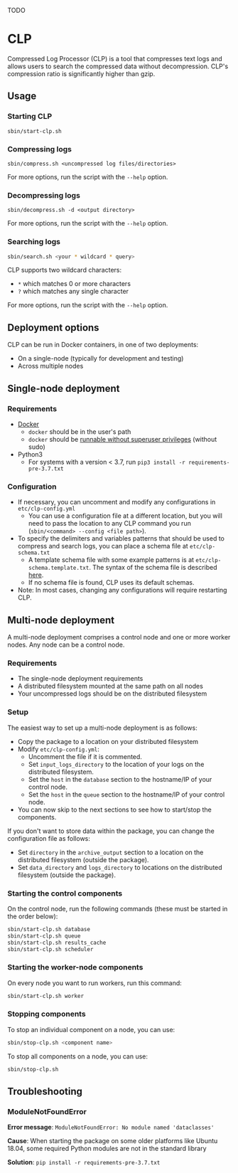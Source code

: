 TODO

# CLP

Compressed Log Processor (CLP) is a tool that compresses text logs and allows users to search the compressed data
without decompression. CLP's compression ratio is significantly higher than gzip.

## Usage

### Starting CLP

```shell
sbin/start-clp.sh
```

### Compressing logs

```shell
sbin/compress.sh <uncompressed log files/directories>
```

For more options, run the script with the `--help` option.

### Decompressing logs

```shell
sbin/decompress.sh -d <output directory> 
```

For more options, run the script with the `--help` option.

### Searching logs

```bash
sbin/search.sh <your * wildcard * query>
```

CLP supports two wildcard characters:

* `*` which matches 0 or more characters
* `?` which matches any single character

For more options, run the script with the `--help` option.

## Deployment options

CLP can be run in Docker containers, in one of two deployments:

* On a single-node (typically for development and testing)
* Across multiple nodes

## Single-node deployment

### Requirements

* [Docker](https://docs.docker.com/engine/install/)
  * `docker` should be in the user's path
  * `docker` should be [runnable without superuser privileges](https://docs.docker.com/engine/install/linux-postinstall/#manage-docker-as-a-non-root-user)
    (without sudo)
* Python3
  * For systems with a version < 3.7, run `pip3 install -r requirements-pre-3.7.txt`

### Configuration

* If necessary,  you can uncomment and modify any configurations in
  `etc/clp-config.yml`
  * You can use a configuration file at a different location, but you will need
    to pass the location to any CLP command you run
    (`sbin/<command> --config <file path>`).
* To specify the delimiters and variables patterns that should be used to
  compress and search logs, you can place a schema file at `etc/clp-schema.txt`
  * A template schema file with some example patterns is at
    `etc/clp-schema.template.txt`. The syntax of the schema file is described
    [here](https://docs.yscope.com/clp/main/user-guide/reference-unstructured-schema-file).
  * If no schema file is found, CLP uses its default schemas.
* Note: In most cases, changing any configurations will require restarting CLP.

## Multi-node deployment

A multi-node deployment comprises a control node and one or more worker nodes.
Any node can be a control node.

### Requirements

* The single-node deployment requirements
* A distributed filesystem mounted at the same path on all nodes
* Your uncompressed logs should be on the distributed filesystem

### Setup

The easiest way to set up a multi-node deployment is as follows:

* Copy the package to a location on your distributed filesystem
* Modify `etc/clp-config.yml`:
  * Uncomment the file if it is commented.
  * Set `input_logs_directory` to the location of your logs on the distributed
    filesystem.
  * Set the `host` in the `database` section to the hostname/IP of your control
    node.
  * Set the `host` in the `queue` section to the hostname/IP of your control
    node.
* You can now skip to the next sections to see how to start/stop the components.

If you don't want to store data within the package, you can change the
configuration file as follows:

* Set `directory` in the `archive_output` section to a location on the
  distributed filesystem (outside the package).
* Set `data_directory` and `logs_directory` to locations on the distributed
  filesystem (outside the package).

### Starting the control components

On the control node, run the following commands (these must be started in the
order below):

```bash
sbin/start-clp.sh database
sbin/start-clp.sh queue
sbin/start-clp.sh results_cache
sbin/start-clp.sh scheduler
```

### Starting the worker-node components

On every node you want to run workers, run this command:

```bash
sbin/start-clp.sh worker
```

### Stopping components

To stop an individual component on a node, you can use:

```bash
sbin/stop-clp.sh <component name>
```

To stop all components on a node, you can use:

```bash
sbin/stop-clp.sh
```

## Troubleshooting

### ModuleNotFoundError

**Error message**: `ModuleNotFoundError: No module named 'dataclasses'`

**Cause**: When starting the package on some older platforms like Ubuntu 18.04, some required Python modules are not in
the standard library

**Solution**: `pip install -r requirements-pre-3.7.txt`
